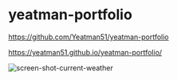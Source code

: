 # yeatman-portfolio

https://github.com/Yeatman51/yeatman-portfolio

https://yeatman51.github.io/yeatman-portfolio/

![screen-shot-current-weather](assets/img/screen-shot-current-weather.png)